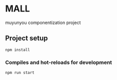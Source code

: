 # MALL
muyunyou componentization project

## Project setup
```
npm install
```

### Compiles and hot-reloads for development
```
npm run start
```
